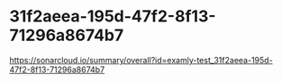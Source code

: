 # 31f2aeea-195d-47f2-8f13-71296a8674b7
https://sonarcloud.io/summary/overall?id=examly-test_31f2aeea-195d-47f2-8f13-71296a8674b7
